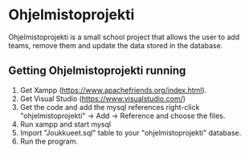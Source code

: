 # Ohjelmistoprojekti

Ohjelmistoprojekti is a small school project that allows the user to add teams, remove them and update the data stored in the database.


## Getting Ohjelmistoprojekti running

1. Get Xampp (https://www.apachefriends.org/index.html).
2. Get Visual Studio (https://www.visualstudio.com/)
  3. Get the code and add the mysql references right-click "ohjelmistoprojekti" -> Add -> Reference and choose the files.
4. Run xampp and start mysql
5. Import "Joukkueet.sql" table to your "ohjelmistoprojekti" database.
6. Run the program.
